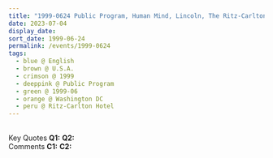 ```yaml
---
title: "1999-0624 Public Program, Human Mind, Lincoln, The Ritz-Carlton Hotel, 1150 22nd Street, N.W., Washington DC, U.S.A."
date: 2023-07-04
display_date: 
sort_date: 1999-06-24
permalink: /events/1999-0624
tags:
  - blue @ English
  - brown @ U.S.A.
  - crimson @ 1999
  - deeppink @ Public Program
  - green @ 1999-06
  - orange @ Washington DC
  - peru @ Ritz-Carlton Hotel
---
```


<br>

<wave-list>
  <list-title color="DarkSeaGreen" width="55">Key Quotes</list-title>
  <list-item color="BlanchedAlmond" width="280"><b>Q1:</b> <i></i></list-item>
  <list-item color="Lavender" width="280"><b>Q2:</b> <i></i></list-item>
</wave-list>

<br>

<wave-list>
  <list-title color="DarkSeaGreen" width="55">Comments</list-title>
  <list-item color="BlanchedAlmond" width="280"><b>C1:</b> <i></i></list-item>
  <list-item color="Lavender" width="280"><b>C2:</b> <i></i></list-item>
</wave-list>